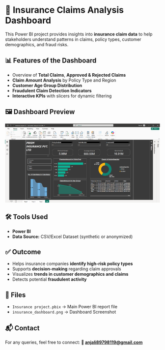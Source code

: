 # 📂 Insurance Claims Analysis Dashboard

This Power BI project provides insights into **insurance claim data** to help stakeholders understand patterns in claims, policy types, customer demographics, and fraud risks.

## 📊 Features of the Dashboard
- Overview of **Total Claims**, **Approved & Rejected Claims**
- **Claim Amount Analysis** by Policy Type and Region
- **Customer Age Group Distribution**
- **Fraudulent Claim Detection Indicators**
- **Interactive KPIs** with slicers for dynamic filtering

## 🖼️ Dashboard Preview
![Insurance Claims Dashboard](insurance_dashboard.png)

## 🛠️ Tools Used
- **Power BI**
- **Data Source:** CSV/Excel Dataset (synthetic or anonymized)

## ✅ Outcome
- Helps insurance companies **identify high-risk policy types**
- Supports **decision-making** regarding claim approvals
- Visualizes **trends in customer demographics and claims**
- Detects potential **fraudulent activity**

## 📎 Files
- `Insurance project.pbix` → Main Power BI report file
- `insurance_dashboard.png` → Dashboard Screenshot

## 📬 Contact
For any queries, feel free to connect:
**📧 anjali89798119@gmail.com**
